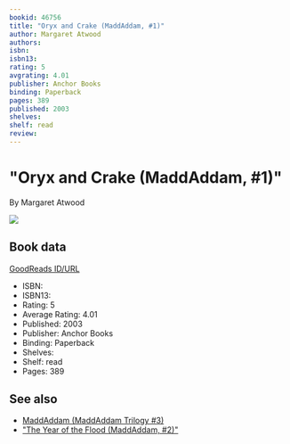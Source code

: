 ```yaml
---
bookid: 46756
title: "Oryx and Crake (MaddAddam, #1)"
author: Margaret Atwood
authors: 
isbn: 
isbn13: 
rating: 5
avgrating: 4.01
publisher: Anchor Books
binding: Paperback
pages: 389
published: 2003
shelves: 
shelf: read
review: 
---
```


# "Oryx and Crake (MaddAddam, #1)"

By Margaret Atwood

![](https://i.gr-assets.com/images/S/compressed.photo.goodreads.com/books/1170343190l/46756.jpg)

## Book data

[GoodReads ID/URL](https://www.goodreads.com/book/show/46756)

- ISBN: 
- ISBN13: 
- Rating: 5
- Average Rating: 4.01
- Published: 2003
- Publisher: Anchor Books
- Binding: Paperback
- Shelves: 
- Shelf: read
- Pages: 389


## See also

- [MaddAddam (MaddAddam Trilogy #3)](MaddAddam_MaddAddam_Trilogy_3.md)
- ["The Year of the Flood (MaddAddam, #2)"](The_Year_of_the_Flood_MaddAddam__2.md)
